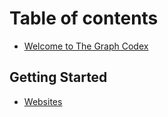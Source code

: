 # Table of contents

* [Welcome to The Graph Codex](README.md)


## Getting Started

* [Websites](1-getting-started/websites.md)




